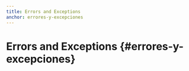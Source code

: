 ```yaml
---
title: Errors and Exceptions
anchor: errores-y-excepciones
---
```


# Errors and Exceptions {#errores-y-excepciones}

